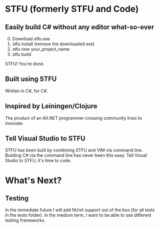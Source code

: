 # STFU (formerly STFU and Code)
## Easily build C# without any editor what-so-ever
0. Download stfu.exe
1. stfu install (remove the downloaded exe)
2. stfu new your_project_name
3. stfu build

STFU! You're done.

## Built using STFU
Written in C#, for C#. 

## Inspired by Leiningen/Clojure
The product of an Alt.NET programmer crossing community lines to innovate.

## Tell Visual Studio to STFU
STFU has been built by combining STFU and VIM via command line. Building C# via the command line has never been this easy. Tell Visual Studio to STFU, it's time to code.

# What's Next?

## Testing
In the immediate future I will add NUnit support out of the box (for all tests in the tests folder). In the medium term, I want to be able to use different testing frameworks.
